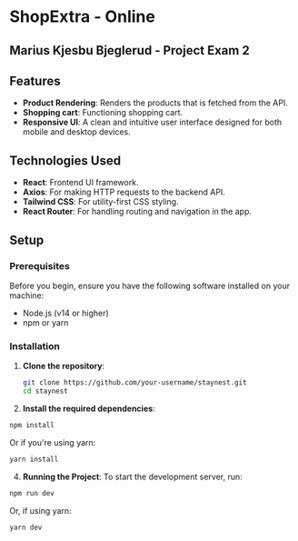# ShopExtra - Online 
## Marius Kjesbu Bjeglerud - Project Exam 2

## Features

- **Product Rendering**: Renders the products that is fetched from the API.
- **Shopping cart**: Functioning shopping cart.
- **Responsive UI**: A clean and intuitive user interface designed for both mobile and desktop devices.

## Technologies Used

- **React**: Frontend UI framework.
- **Axios**: For making HTTP requests to the backend API.
- **Tailwind CSS**: For utility-first CSS styling.
- **React Router**: For handling routing and navigation in the app.

## Setup

### Prerequisites

Before you begin, ensure you have the following software installed on your machine:

- Node.js (v14 or higher)
- npm or yarn

### Installation

1. **Clone the repository**:
   ```bash
   git clone https://github.com/your-username/staynest.git
   cd staynest
   ```

2. **Install the required dependencies**:
  ```bash
  npm install
  ```
  Or if you're using yarn:
  ```bash
  yarn install
  ```

4. **Running the Project**:
  To start the development server, run:
  ```bash
  npm run dev
  ```
  Or, if using yarn:
  ```bash
  yarn dev
  ```


